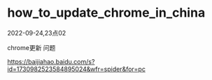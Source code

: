 # how_to_update_chrome_in_china


2022-09-24,23点02

chrome更新 问题


https://baijiahao.baidu.com/s?id=1730982523584895024&wfr=spider&for=pc
